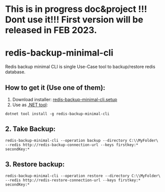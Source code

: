 # This is in progress doc&project !!! Dont use it!!! First version will be released in FEB 2023.

# redis-backup-minimal-cli
Redis backup minimal CLI is single Use-Case tool to backup/restore redis database.


## How to get it (Use one of them):
1. Download installer: [redis-backup-minimal-cli.setup](https://installer-url-will-be-here) 
2. Use as [.NET tool](https://learn.microsoft.com/en-us/dotnet/core/tools/global-tools):
```
dotnet tool install -g redis-backup-minimal-cli
```

## 2. Take Backup:
```
redis-backup-minimal-cli --operation backup --directory C:\\MyFolder\ --redis http://redis-backup-connection-url --keys firstkey:* secondKey:* 
```

## 3. Restore backup: 

```
redis-backup-minimal-cli --operation restore --directory C:\\MyFolder\ --redis http://redis-restore-connection-url --keys firstkey:* secondKey:* 
```
